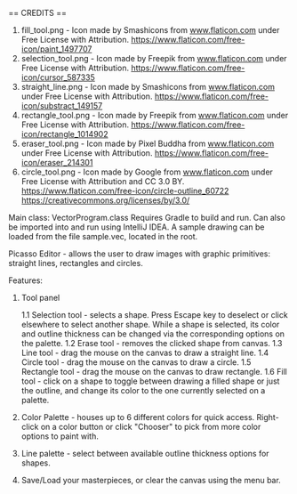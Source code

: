 == CREDITS ==
1. fill_tool.png - Icon made by Smashicons from www.flaticon.com under Free License with Attribution.
    https://www.flaticon.com/free-icon/paint_1497707
2. selection_tool.png - Icon made by Freepik from www.flaticon.com under Free License with Attribution.
    https://www.flaticon.com/free-icon/cursor_587335
3. straight_line.png - Icon made by Smashicons from www.flaticon.com under Free License with Attribution.
    https://www.flaticon.com/free-icon/substract_149157
4. rectangle_tool.png - Icon made by Freepik from www.flaticon.com under Free License with Attribution.
    https://www.flaticon.com/free-icon/rectangle_1014902
5. eraser_tool.png - Icon made by Pixel Buddha from www.flaticon.com under Free License with Attribution.
    https://www.flaticon.com/free-icon/eraser_214301
6. circle_tool.png - Icon made by Google from www.flaticon.com under Free License with Attribution
   and CC 3.0 BY.
    https://www.flaticon.com/free-icon/circle-outline_60722
    https://creativecommons.org/licenses/by/3.0/

Main class: VectorProgram.class
Requires Gradle to build and run. Can also be imported into and run using IntelliJ IDEA.
A sample drawing can be loaded from the file sample.vec, located in the root.

Picasso Editor - allows the user to draw images with graphic primitives: straight lines, rectangles and circles.

Features:

1. Tool panel

    1.1 Selection tool - selects a shape. Press Escape key to deselect or click elsewhere to select another shape.
        While a shape is selected, its color and outline thickness can be changed via the corresponding options on
        the palette.
    1.2 Erase tool - removes the clicked shape from canvas.
    1.3 Line tool - drag the mouse on the canvas to draw a straight line.
    1.4 Circle tool - drag the mouse on the canvas to draw a circle.
    1.5 Rectangle tool - drag the mouse on the canvas to draw rectangle.
    1.6 Fill tool - click on a shape to toggle between drawing a filled shape or just the outline,
        and change its color to the one currently selected on a palette.

2. Color Palette - houses up to 6 different colors for quick access. Right-click on a color button or click "Chooser"
   to pick from more color options to paint with.

3. Line palette - select between available outline thickness options for shapes.

4. Save/Load your masterpieces, or clear the canvas using the menu bar.
